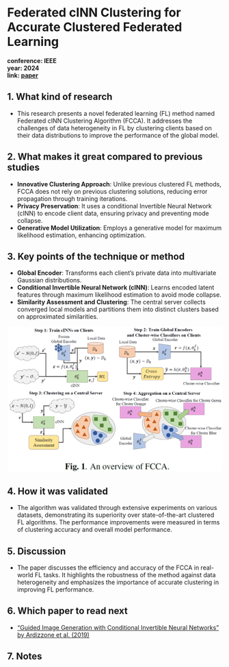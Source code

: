 # Federated cINN Clustering for Accurate Clustered Federated Learning

**conference: IEEE** <br>
**year: 2024** <br>
**link: [paper](https://ieeexplore.ieee.org/document/10447282)**

## 1. What kind of research

- This research presents a novel federated learning (FL) method named Federated cINN Clustering Algorithm (FCCA). It addresses the challenges of data heterogeneity in FL by clustering clients based on their data distributions to improve the performance of the global model.

## 2. What makes it great compared to previous studies

- **Innovative Clustering Approach**: Unlike previous clustered FL methods, FCCA does not rely on previous clustering solutions, reducing error propagation through training iterations.
- **Privacy Preservation**: It uses a conditional Invertible Neural Network (cINN) to encode client data, ensuring privacy and preventing mode collapse.
- **Generative Model Utilization**: Employs a generative model for maximum likelihood estimation, enhancing optimization.

## 3. Key points of the technique or method

- **Global Encoder**: Transforms each client’s private data into multivariate Gaussian distributions.
- **Conditional Invertible Neural Network (cINN)**: Learns encoded latent features through maximum likelihood estimation to avoid mode collapse.
- **Similarity Assessment and Clustering**: The central server collects converged local models and partitions them into distinct clusters based on approximated similarities.

![FCCA.png](FCCA.png)

## 4. How it was validated

- The algorithm was validated through extensive experiments on various datasets, demonstrating its superiority over state-of-the-art clustered FL algorithms. The performance improvements were measured in terms of clustering accuracy and overall model performance.

## 5. Discussion

- The paper discusses the efficiency and accuracy of the FCCA in real-world FL tasks. It highlights the robustness of the method against data heterogeneity and emphasizes the importance of accurate clustering in improving FL performance.

## 6. Which paper to read next

- [“Guided Image Generation with Conditional Invertible Neural Networks” by Ardizzone et al. (2019)](https://hci.iwr.uni-heidelberg.de/vislearn/HTML/publications/papers/2019/ardizzone2019guided.pdf)

## 7. Notes
